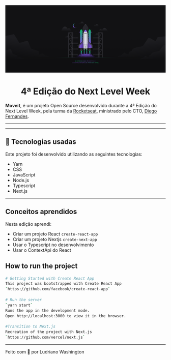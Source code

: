 <img width="1000px" src="Back.png">


<h1 align="center"> 4ª Edição do Next Level Week</h1>

**Moveit**, é um projeto Open Source desenvolvido durante a 4ª Edição do Next Level Week, pela turma da [Rocketseat](https://github.com/rocketseat), ministrado pelo CTO, [Diego Fernandes](https://github.com/diego3g).

---

---
## 🚀 Tecnologias usadas

Este projeto foi desenvolvido utilizando as seguintes tecnologias:

- Yarn
- CSS
- JavaScript
- Node.js 
- Typescript 
- Next.js
---

## Conceitos aprendidos

Nesta edição aprendi:

- Criar um projeto React ```create-react-app```
- Criar um projeto Nextjs ```create-next-app```
- Usar o Typescript no desenvolvimento
- Usar o ContextApi do React



##  How to run the project

```bash
# Getting Started with Create React App
This project was bootstrapped with Create React App
`https://github.com/facebook/create-react-app`

# Run the server
`yarn start`
Runs the app in the development mode.
Open http://localhost:3000 to view it in the browser.

#Transition to Next.js
Recreation of the project with Next.js
`https://github.com/vercel/next.js`
```


---


Feito com 💜 por Ludriano Washington